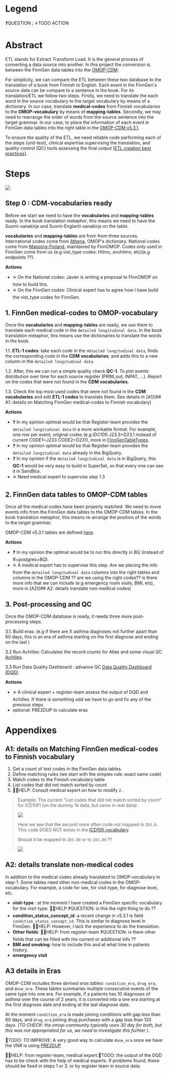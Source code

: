 # Legend

❓QUESTION ; ✳️TODO ACTION 

# Abstract 

ETL stands for Extract Transform Load. It is the general process of converting a data source into another. 
In this project the conversion is between the FinnGen data tables into the [OMOP-CDM](https://www.ohdsi.org/data-standardization/the-common-data-model/).  

For simplicity, we can compare the ETL between these two database to the translation of a book from Finnish to English.
Each event in the  FinnGen's source data can be compare to a sentence in the book. For its translation/ETL we follow two steps. 
Firstly, we need to translate the each word in the source vocabulary to the target vocabulary by means of a dictionary. 
In our case, translate **medical-codes** from Finnish vocabularies to the **OMOP-vocabulary** by means of **mapping-tables**. 
Secondly, we may need to rearrange the order of words from the source sentence into the target grammar. 
In our case, to place the information of each event in FinnGen data tables into the right table in the [OMOP-CDM v5.3.1](https://ohdsi.github.io/CommonDataModel/cdm531.html). 

To ensure the quality of the ETL, we need reliable code performing each of the steps (unit-test), clinical expertise supervising the translation, and quality control (QC) tools assessing the final output [[ETL creation best practices](https://www.ohdsi.org/web/wiki/doku.php?id=documentation:etl_best_practices)].  


# Steps 

![](source/img/2021-09-28-09-47-41.png)

## Step 0 : CDM-vocabularies ready

Before we start we need to have the **vocabularies** and **mapping-tables** ready. In the book translation metaphor, this means we need to have the Suomi-sanakirja and Suomi-Englanti-sanakirja on the table. 

**vocabularies** and **mapping-tables** are from from three sources. International codes come from [Athena](athena.ohdsi.org/), OMOP's dictionary. National codes come from [Mapping-Finland](https://github.com/FINNGEN/mapping_finland), maintained by FinnOMOP. Codes only used in FinnGen come from us (e.g vist_type codes: Hilmo, avohilmo, etc)(e.g endpoints ??).  

**Actions**
- ✳️ On the National codes: Javier is writing a proposal to FInnOMOP on how to build this. 
- ✳️ On the FinnGen codes: Clinical expert has to agree how I have build the vist_type codes for FinnGen. 


## 1. FinnGen medical-codes to OMOP-vocabulary

Once the **vocabularies** and **mapping-tables** are ready, we use them to translate each medical code in the `detailed longitudinal data`.  In the book translation metaphor, this means use the dictionaries to translate the words in the book. 

1.1. **ETL-1 codes**: take each code in the `detailed longitudinal data`, finds the corresponding code in the **CDM vocabularies**, and adds this to a new column in the `detailed longitudinal data`.

1.2. After, this we can run a simple quality check **QC-1**. To plot events distribution over time for each source register (PRIM_out, INPAT, ...). Report on the codes that were not found in the **CDM vocabularies**. 

1.3. Check the top most used codes that were not found in the **CDM vocabularies** and edit  **ETL-1 codes** to translate them. See details in [A1](## A1: details on Matching FinnGen medical-codes to Finnish vocabulary)

**Actions**
- ❓ In my opinion optimal would be that Register-team provides the  `detailed longitudinal data` in a more workable format. For example, one row per event, original codes (e.g IDC10fi J23.3+D23.1 instead of current CODE1=J233 CODE2=D231), more in [FinnGenTableTypes](https://github.com/FINNGEN/FinnGenTableTypes).
- ❓ In my opinion optimal would be that Register-team provides the  `detailed longitudinal data`  already in the BigQuery. 
- ❓ In my opinion if the `detailed longitudinal data` is in BigQuery, this **QC-1** would be very easy to build in SuperSet, so that every one can see it in SandBox. 
- ✳️ Need medical expert to supervise step 1.3

## 2. FinnGen data tables to OMOP-CDM tables

Once all the medical codes have been properly matched. We need to move events info from the FinnGen data tables to the OMOP-CDM tables. In the book translation metaphor, this means re-arrange the position of the words to the target grammar. 

OMOP-CDM v5.3.1 tables are defined [here](https://ohdsi.github.io/CommonDataModel/cdm531.html). 

**Actions**
- ❓ In my opinion the optimal would be to run this directly in BQ (instead of R+postgres+BQ). 
-  ✳️ A medical expert has to supervise this step. Are we placing the info from the `detailed longitudinal data` columns into the right tables and columns in the OMOP-CDM ?? are we using the right codes?? is there more info that we can include (e.g emergency room visits, BMI, ets), more in [A2](## A2: details translate non-medical codes)


## 3. Post-processing and QC
Once the OMOP-CDM database is ready, it needs three more post-processing steps. 

3.1. Build eras: (e.g if there are X asthma diagnoses not further apart than 60 days, this is an era of asthma starting on the first diagnose and ending on the last )

3.2 Run Achilles: Calculates the record counts for Atlas and some visual QC [Achilles](https://ohdsi.github.io/Achilles/). 

3.3 Run Data Quality Dashboard : advance QC [Data Quality Dashboard (DQD)](https://ohdsi.github.io/DataQualityDashboard/)

**Actions**
- ✳️ A clinical expert + register-team assess the output of DQD and Achilles. If there is something odd we have to go and fix any of the previous steps. 
- optional: PRE2DUP to calculate eras

# Appendixes
## A1: details on Matching FinnGen medical-codes to Finnish vocabulary

1. Get a count of text codes in the FinnGen data tables. 
2. Define matching rules (we start with the simples rule: exact same code)
3. Match codes to the Finnish vocabulary table
4. List codes that did not match sorted by count
5. 👩‍⚕️HELP: Consult medical expert on how to modify `2.` 

>Example: 
The current "List codes that did not match sorted by count" for ICD10FI (on the dummy 1k data, but same in real data): 
>
>![](source/img/2021-09-20-10-35-26.png)
>
>Here we see that the second more often code not mapped in `Z03.8`. This code DOES NOT exists in the [ICD10fi vocabulary](https://www.julkari.fi/bitstream/handle/10024/80324/15c30d65-2b96-41d7-aca8-1a05aa8a0a19.pdf?sequence=1&isAllowed=y). 
>
>Should it be mapped to  `Z03.80` or to  `Z03.89` ??
>
>![](source/img/2021-09-20-10-38-48.png)

## A2: details translate non-medical codes

In addition to the medical codes already translated to OMOP-vocabulary in step-1. Some tables need other non-medical codes in the OMOP-vocabulary. For example, a code for sex, for visit-type, for diagnose level, etc. 

- **visit-type** : at the moment I have created a FinnGen  specific vocabulary for the visit-type. 👩‍⚕️HELP:❓QUESTION: is this the right thing to do ??
- **condition_status_concept_id**: a recent change in v5.3.1 is field `condition_status_concept_id`. This is similar to diagnose level in FinnGen. 👩‍⚕️HELP: However, I lack the experience to do the translation. 
- **Other fields**: 👩‍⚕️HELP: from register-team ❓QUESTION: is there other fields that can be filled with the current or additional info ?? 
- **BMI and smoking**: how to include this and at what time in patients history.  
- **emergency visit**

## A3 details in  Eras
OMOP-CDM includes three *derived eras tables*: `condition_era`, `drug_era`, and `dose_era`. 
These tables summaries multiple consecutive events of the same type into one era. 
For example, if a patients has 10 diagnoses of asthma over the course of 2 years, it is converted into a one era starting at the first diagnose date and ending at the last diagnose date.   

At the moment `condition_era` is made joining conditions with gap less than 60 days, and `drug_era` joining drug purchases with a gap less than 120 days. *(TO CHECK: the omop-community typically uses 30 day for both, but this was not appropriated for us, we need to investigate this furhter )*. 

💪TODO: TO IMPROVE: A very good way to calculate `dose_era` once we have the VNR is using [PRE2DUP](https://pubmed.ncbi.nlm.nih.gov/25890003/)  



👩‍⚕️HELP: from register-team, medical expert:💪TODO: the output of the DQD has to be check with the help of medical experts. If problems found, these should be fixed in steps 1 or 3, or by register team in source data. 


